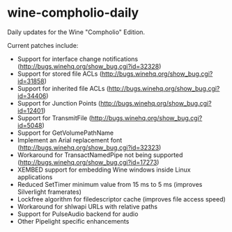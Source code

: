 wine-compholio-daily
====================

Daily updates for the Wine "Compholio" Edition.

Current patches include:
* Support for interface change notifications (http://bugs.winehq.org/show_bug.cgi?id=32328)
* Support for stored file ACLs (http://bugs.winehq.org/show_bug.cgi?id=31858)
* Support for inherited file ACLs (http://bugs.winehq.org/show_bug.cgi?id=34406)
* Support for Junction Points (http://bugs.winehq.org/show_bug.cgi?id=12401)
* Support for TransmitFile (http://bugs.winehq.org/show_bug.cgi?id=5048)
* Support for GetVolumePathName
* Implement an Arial replacement font (http://bugs.winehq.org/show_bug.cgi?id=32323)
* Workaround for TransactNamedPipe not being supported (http://bugs.winehq.org/show_bug.cgi?id=17273)
* XEMBED support for embedding Wine windows inside Linux applications
* Reduced SetTimer minimum value from 15 ms to 5 ms (improves Silverlight framerates)
* Lockfree algorithm for filedescriptor cache (improves file access speed)
* Workaround for shlwapi URLs with relative paths
* Support for PulseAudio backend for audio
* Other Pipelight specific enhancements
